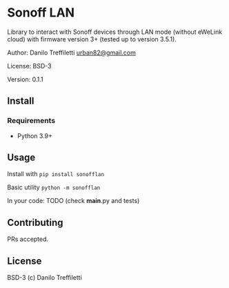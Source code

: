 # Sonoff LAN

Library to interact with Sonoff devices through LAN mode (without eWeLink cloud) with firmware
version 3+ (tested up to version 3.5.1).

Author: Danilo Treffiletti <urban82@gmail.com>

License: BSD-3

Version: 0.1.1

## Install

### Requirements
* Python 3.9+

## Usage
Install with
```pip install sonofflan```

Basic utility
```python -m sonofflan```

In your code:
TODO (check __main__.py and tests)

## Contributing

PRs accepted.

## License

BSD-3 (c) Danilo Treffiletti
